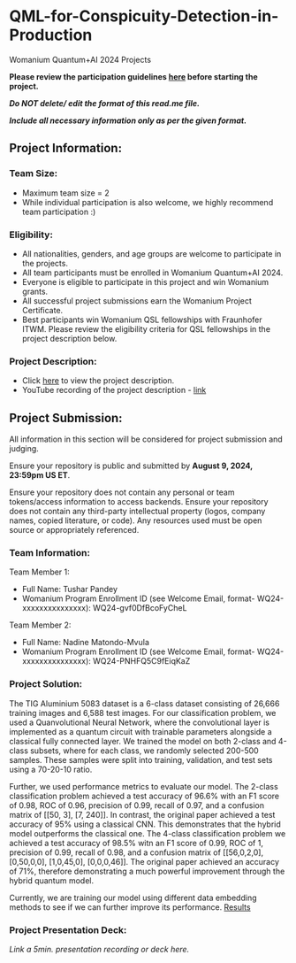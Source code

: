 # QML-for-Conspicuity-Detection-in-Production
Womanium Quantum+AI 2024 Projects

**Please review the participation guidelines [here](https://github.com/womanium-quantum/Quantum-AI-2024) before starting the project.**

_**Do NOT delete/ edit the format of this read.me file.**_

_**Include all necessary information only as per the given format.**_

## Project Information:

### Team Size:
  - Maximum team size = 2
  - While individual participation is also welcome, we highly recommend team participation :)

### Eligibility:
  - All nationalities, genders, and age groups are welcome to participate in the projects.
  - All team participants must be enrolled in Womanium Quantum+AI 2024.
  - Everyone is eligible to participate in this project and win Womanium grants.
  - All successful project submissions earn the Womanium Project Certificate.
  - Best participants win Womanium QSL fellowships with Fraunhofer ITWM. Please review the eligibility criteria for QSL fellowships in the project description below.

### Project Description:
  - Click [here](https://drive.google.com/file/d/1AcctFeXjchtEhYzPUsHpP_b4HGlI4kq9/view?usp=sharing) to view the project description.
  - YouTube recording of the project description - [link](https://youtu.be/Ac1ihFcTRTc?si=i6AIVfQQh8ymYQYp)

## Project Submission:
All information in this section will be considered for project submission and judging.

Ensure your repository is public and submitted by **August 9, 2024, 23:59pm US ET**.

Ensure your repository does not contain any personal or team tokens/access information to access backends. Ensure your repository does not contain any third-party intellectual property (logos, company names, copied literature, or code). Any resources used must be open source or appropriately referenced.

### Team Information:
Team Member 1:
 - Full Name: Tushar Pandey
 - Womanium Program Enrollment ID (see Welcome Email, format- WQ24-xxxxxxxxxxxxxxx): WQ24-gvf0DfBcoFyCheL


Team Member 2:
 - Full Name: Nadine Matondo-Mvula
 - Womanium Program Enrollment ID (see Welcome Email, format- WQ24-xxxxxxxxxxxxxxx): WQ24-PNHFQ5C9fEiqKaZ


### Project Solution:
The TIG Aluminium 5083 dataset is a 6-class dataset consisting of 26,666 training images and 6,588 test images. For our classification problem, we used a Quanvolutional Neural Network, where the convolutional layer is implemented as a quantum circuit with trainable parameters alongside a classical fully connected layer. We trained the model on both 2-class and 4-class subsets, where for each class, we randomly selected 200-500 samples. These samples were split into training, validation, and test sets using a 70-20-10 ratio.

Further, we used performance metrics to evaluate our model. The 2-class classification problem achieved a test accuracy of 96.6% with an F1 score of 0.98, ROC of 0.96, precision of 0.99, recall of 0.97, and a confusion matrix of [[50, 3], [7, 240]]. In contrast, the original paper achieved a test accuracy of 95% using a classical CNN. This demonstrates that the hybrid model outperforms the classical one. The 4-class classification problem we achieved a test accuracy of 98.5% witn an F1 score of 0.99, ROC of 1, precision of 0.99, recall of 0.98, and a confusion matrix of [[56,0,2,0], [0,50,0,0], [1,0,45,0], [0,0,0,46]]. The original paper achieved an accuracy of 71%, therefore demonstrating a much powerful improvement through the hybrid quantum model.

Currently, we are training our model using different data embedding methods to see if we can further improve its performance.
[Results](https://docs.google.com/spreadsheets/d/13_O17s-6w6qbXTOjDOFBNW5nJvJB9Tefj1J1Cp3sRCs/edit?usp=sharing)



### Project Presentation Deck:
_Link a 5min. presentation recording or deck here._
